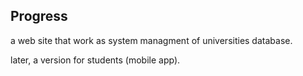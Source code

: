 ## Progress
a web site that work as system managment of universities database.

later, a version for students (mobile app).
